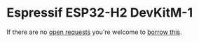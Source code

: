 # Espressif ESP32-H2 DevKitM-1
If there are no [open requests](../../../../issues?q=is%3Aissue+is%3Aopen+%22Espressif+ESP32-H2+DevKitM-1%22+in%3Atitle) you're welcome to [borrow this](../../../../issues/new?title=Borrow+request+for+Espressif+ESP32-H2+DevKitM-1&body=1+piece+of+%5Bthis%5D%28..%2Fblob%2Fmain%2F.%2FHardware%2FMicrocontrollers%2FEspressif_ESP32-H2_DevKitM-1.md%29+for+~2+weeks.).